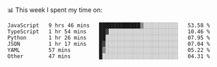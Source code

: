 📊 This week I spent my time on:
<!--START_SECTION:waka-->

```text
JavaScript   9 hrs 46 mins   █████████████▒░░░░░░░░░░░   53.58 %
TypeScript   1 hr 54 mins    ██▓░░░░░░░░░░░░░░░░░░░░░░   10.46 %
Python       1 hr 26 mins    ██░░░░░░░░░░░░░░░░░░░░░░░   07.95 %
JSON         1 hr 17 mins    █▓░░░░░░░░░░░░░░░░░░░░░░░   07.04 %
YAML         57 mins         █▒░░░░░░░░░░░░░░░░░░░░░░░   05.22 %
Other        47 mins         █░░░░░░░░░░░░░░░░░░░░░░░░   04.31 %
```

<!--END_SECTION:waka-->

